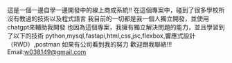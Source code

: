 這是一個一邊自學一邊開發中的線上商成系統!!
在這個專案中，碰到了很多學校所沒有教過的技術以及程式語言
我目前的一切都是我一個人獨立開發，並使用chatgpt來輔助我開發
也因為這個專案，我擁有獨立解決問題的能力，並且學習到了以下的技術
python,mysql,fastapi,html,css,jsc,flexbox,響應式設計（RWD）,postman
如果有公司看到我的努力 歡迎跟我聯絡!!!
Email:w038149@gmail.com
